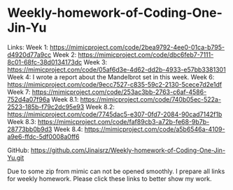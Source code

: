 # Weekly-homework-of-Coding-One-Jin-Yu

Links:
Week 1: https://mimicproject.com/code/2bea9792-4ee0-01ca-b795-d4920d77a9cc
Week 2: https://mimicproject.com/code/dbc6feb7-7111-8c01-68fc-38d0134173dc
Week 3: https://mimicproject.com/code/05af6d3e-4d62-dd2b-4933-e57bb3381301
Week 4: I wrote a report about the Mandelbrot set in this week.
Week 6: https://mimicproject.com/code/9ecc7527-c835-59c2-2130-5cece7d2e1df
Week 7: https://mimicproject.com/code/253ac3bb-2763-c6af-4586-752d4a07f96a
Week 8.1: https://mimicproject.com/code/740b05ec-522a-2523-185b-f79c2dc95e93
Week 8.2: https://mimicproject.com/code/7745dac5-e307-0fd7-2084-90cad7142f1b
Week 8.3: https://mimicproject.com/code/faf89cb3-a72b-fe68-9b7b-28773bb0b9d3
Week 8.4: https://mimicproject.com/code/a5b6546a-4109-a9e6-ffdc-5df0008a0ff6

GitHub: https://github.com/Jinaisrz/Weekly-homework-of-Coding-One-Jin-Yu.git

Due to some zip from mimic can not be opened smoothly. I prepare all links for weekly homework. Please click these links to better show my work.
